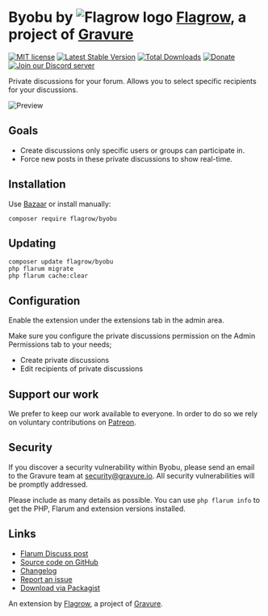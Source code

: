 # Byobu by ![Flagrow logo](https://avatars0.githubusercontent.com/u/16413865?v=3&s=20) [Flagrow](https://discuss.flarum.org/d/1832-flagrow-extension-developer-group), a project of [Gravure](https://gravure.io/)

[![MIT license](https://img.shields.io/badge/license-MIT-blue.svg)](https://github.com/flagrow/byobu/blob/master/LICENSE.md) [![Latest Stable Version](https://img.shields.io/packagist/v/flagrow/byobu.svg)](https://packagist.org/packages/flagrow/byobu) [![Total Downloads](https://img.shields.io/packagist/dt/flagrow/byobu.svg)](https://packagist.org/packages/flagrow/byobu) [![Donate](https://img.shields.io/badge/patreon-support-yellow.svg)](https://www.patreon.com/flagrow) [![Join our Discord server](https://discordapp.com/api/guilds/240489109041315840/embed.png)](https://flagrow.io/join-discord)

Private discussions for your forum. Allows you to select specific recipients for your discussions.

![Preview](https://discuss.hyn.me/assets/files/2017-01-26/11:29:440-private-discussionsgif.gif)

## Goals

- Create discussions only specific users or groups can participate in.
- Force new posts in these private discussions to show real-time.

## Installation

Use [Bazaar](https://discuss.flarum.org/d/5151-flagrow-bazaar-the-extension-marketplace) or install manually:

    composer require flagrow/byobu

## Updating

    composer update flagrow/byobu
    php flarum migrate
    php flarum cache:clear

## Configuration

Enable the extension under the extensions tab in the admin area.

Make sure you configure the private discussions permission on the Admin Permissions tab to your needs;

- Create private discussions
- Edit recipients of private discussions

## Support our work

We prefer to keep our work available to everyone.
In order to do so we rely on voluntary contributions on [Patreon](https://www.patreon.com/flagrow).

## Security

If you discover a security vulnerability within Byobu, please send an email to the Gravure team at security@gravure.io. All security vulnerabilities will be promptly addressed.

Please include as many details as possible. You can use `php flarum info` to get the PHP, Flarum and extension versions installed.

## Links

- [Flarum Discuss post](https://discuss.flarum.org/d/4762-flagrow-by-bu-well-integrated-advanced-private-discussions)
- [Source code on GitHub](https://github.com/flagrow/byobu)
- [Changelog](https://github.com/flagrow/byobu/blob/master/CHANGELOG.md)
- [Report an issue](https://github.com/flagrow/byobu/issues)
- [Download via Packagist](https://packagist.org/packages/flagrow/byobu)

An extension by [Flagrow](https://flagrow.io/), a project of [Gravure](https://gravure.io/).
